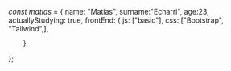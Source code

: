*const matias* = {
    name: "Matias",
    surname:"Echarri",
    age:23,
    actuallyStudying: true,
            frontEnd: {
            js: ["basic"],
            css: ["Bootstrap", "Tailwind",],
            
        }       
};

